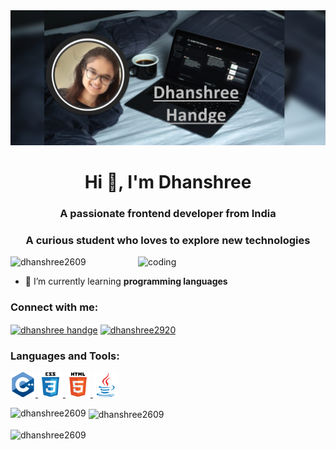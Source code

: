<img src="https://github.com/Dhanshree2609/Dhanshree2609/blob/main/github.png?raw=true"/>
<h1 align="center">Hi 👋, I'm Dhanshree</h1>
<h3 align="center">A passionate frontend developer from India</h3>
<h3 align="center">A curious student who loves to explore new technologies</h3>
<img align="right" alt="coding" width="300" src="https://steamuserimages-a.akamaihd.net/ugc/1631947648964785474/81CBA15178466DD47195A239232202E78987B714/?imw=637&imh=358&ima=fit&impolicy=Letterbox&imcolor=%23000000&letterbox=true">

<p align="left"> <img src="https://komarev.com/ghpvc/?username=dhanshree2609&label=Profile%20views&color=0e75b6&style=flat" alt="dhanshree2609" /> </p>

- 🌱 I’m currently learning **programming languages**

<h3 align="left">Connect with me:</h3>
<p align="left">
<a href="https://linkedin.com/in/dhanshree handge" target="blank"><img align="center" src="https://raw.githubusercontent.com/rahuldkjain/github-profile-readme-generator/master/src/images/icons/Social/linked-in-alt.svg" alt="dhanshree handge" height="30" width="40" /></a>
<a href="https://www.codechef.com/users/dhanshree2920" target="blank"><img align="center" src="https://cdn.jsdelivr.net/npm/simple-icons@3.1.0/icons/codechef.svg" alt="dhanshree2920" height="30" width="40" /></a>
</p>

<h3 align="left">Languages and Tools:</h3>
<p align="left"> <a href="https://www.w3schools.com/cpp/" target="_blank" rel="noreferrer"> <img src="https://raw.githubusercontent.com/devicons/devicon/master/icons/cplusplus/cplusplus-original.svg" alt="cplusplus" width="40" height="40"/> </a> <a href="https://www.w3schools.com/css/" target="_blank" rel="noreferrer"> <img src="https://raw.githubusercontent.com/devicons/devicon/master/icons/css3/css3-original-wordmark.svg" alt="css3" width="40" height="40"/> </a> <a href="https://www.w3.org/html/" target="_blank" rel="noreferrer"> <img src="https://raw.githubusercontent.com/devicons/devicon/master/icons/html5/html5-original-wordmark.svg" alt="html5" width="40" height="40"/> </a> <a href="https://www.java.com" target="_blank" rel="noreferrer"> <img src="https://raw.githubusercontent.com/devicons/devicon/master/icons/java/java-original.svg" alt="java" width="40" height="40"/> </a> </p>

<p><img align="left" src="https://github-readme-stats.vercel.app/api/top-langs?username=dhanshree2609&show_icons=true&locale=en&layout=compact" alt="dhanshree2609" /></p>

<p>&nbsp;<img align="center" src="https://github-readme-stats.vercel.app/api?username=dhanshree2609&show_icons=true&locale=en" alt="dhanshree2609" /></p>

<p><img align="center" src="https://github-readme-streak-stats.herokuapp.com/?user=dhanshree2609&" alt="dhanshree2609" /></p>
